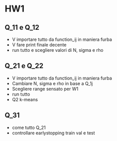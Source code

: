 # HW1


## Q_11 e Q_12
  - V    importare tutto da function_ij in maniera furba
  - V    fare print finale decente
  - run tutto e scegliere valori di N, sigma e rho

## Q_21 e Q_22
  - V    importare tutto da function_ij in maniera furba
  - Cambiare N, sigma e rho in base a Q_1j
  - Scegliere range sensato per W1
  - run tutto
  - Q2 k-means

## Q_31
  - come tutto Q_21
  - controllare earlystopping train val e test

